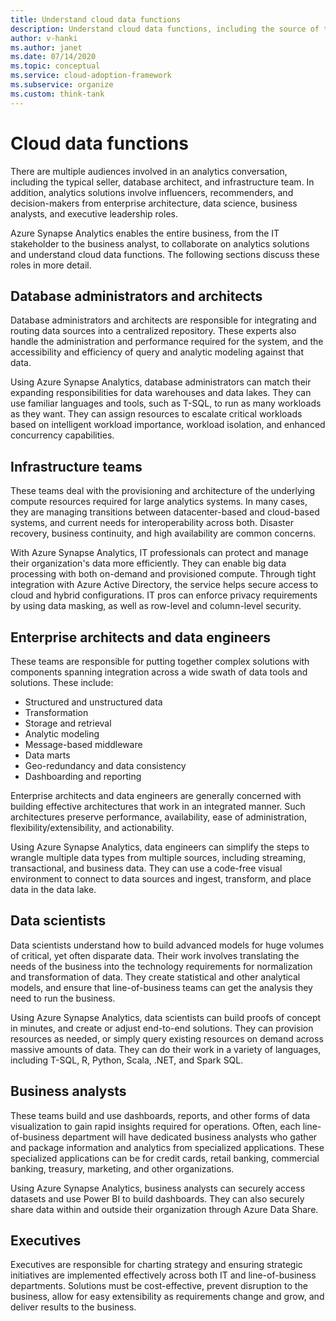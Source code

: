 ```yaml
---
title: Understand cloud data functions
description: Understand cloud data functions, including the source of the functionality, the scope, and the deliverable.
author: v-hanki
ms.author: janet
ms.date: 07/14/2020
ms.topic: conceptual
ms.service: cloud-adoption-framework
ms.subservice: organize
ms.custom: think-tank
---
```


# Cloud data functions

There are multiple audiences involved in an analytics conversation, including the typical seller, database architect, and infrastructure team. In addition, analytics solutions involve influencers, recommenders, and decision-makers from enterprise architecture, data science, business analysts, and executive leadership roles.

Azure Synapse Analytics enables the entire business, from the IT stakeholder to the business analyst, to collaborate on analytics solutions and understand cloud data functions. The following sections discuss these roles in more detail.

## Database administrators and architects

Database administrators and architects are responsible for integrating and routing data sources into a centralized repository. These experts also handle the administration and performance required for the system, and the accessibility and efficiency of query and analytic modeling against that data.

Using Azure Synapse Analytics, database administrators can match their expanding responsibilities for data warehouses and data lakes. They can use familiar languages and tools, such as T-SQL, to run as many workloads as they want. They can assign resources to escalate critical workloads based on intelligent workload importance, workload isolation, and enhanced concurrency capabilities.

## Infrastructure teams

These teams deal with the provisioning and architecture of the underlying compute resources required for large analytics systems. In many cases, they are managing transitions between datacenter-based and cloud-based systems, and current needs for interoperability across both. Disaster recovery, business continuity, and high availability are common concerns.

With Azure Synapse Analytics, IT professionals can protect and manage their organization's data more efficiently. They can enable big data processing with both on-demand and provisioned compute. Through tight integration with Azure Active Directory, the service helps secure access to cloud and hybrid configurations. IT pros can enforce privacy requirements by using data masking, as well as row-level and column-level security.

## Enterprise architects and data engineers

These teams are responsible for putting together complex solutions with components spanning integration across a wide swath of data tools and solutions. These include:

- Structured and unstructured data
- Transformation
- Storage and retrieval
- Analytic modeling
- Message-based middleware
- Data marts
- Geo-redundancy and data consistency
- Dashboarding and reporting

 Enterprise architects and data engineers are generally concerned with building effective architectures that work in an integrated manner. Such architectures preserve performance, availability, ease of administration, flexibility/extensibility, and actionability.

Using Azure Synapse Analytics, data engineers can simplify the steps to wrangle multiple data types from multiple sources, including streaming, transactional, and business data. They can use a code-free visual environment to connect to data sources and ingest, transform, and place data in the data lake.

## Data scientists

Data scientists understand how to build advanced models for huge volumes of critical, yet often disparate data. Their work involves translating the needs of the business into the technology requirements for normalization and transformation of data. They create statistical and other analytical models, and ensure that line-of-business teams can get the analysis they need to run the business.

Using Azure Synapse Analytics, data scientists can build proofs of concept in minutes, and create or adjust end-to-end solutions. They can provision resources as needed, or simply query existing resources on demand across massive amounts of data. They can do their work in a variety of languages, including T-SQL, R, Python, Scala, .NET, and Spark SQL.

## Business analysts

These teams build and use dashboards, reports, and other forms of data visualization to gain rapid insights required for operations. Often, each line-of-business department will have dedicated business analysts who gather and package information and analytics from specialized applications. These specialized applications can be for credit cards, retail banking, commercial banking, treasury, marketing, and other organizations.

Using Azure Synapse Analytics, business analysts can securely access datasets and use Power BI to build dashboards. They can also securely share data within and outside their organization through Azure Data Share.

## Executives

Executives are responsible for charting strategy and ensuring strategic initiatives are implemented effectively across both IT and line-of-business departments. Solutions must be cost-effective, prevent disruption to the business, allow for easy extensibility as requirements change and grow, and deliver results to the business.
